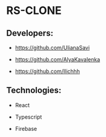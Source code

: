 # RS-CLONE

## Developers:

- https://github.com/UlianaSavi

- https://github.com/AlyaKavalenka

- https://github.com/Ilichhh

## Technologies:

- React

- Typescript

- Firebase

